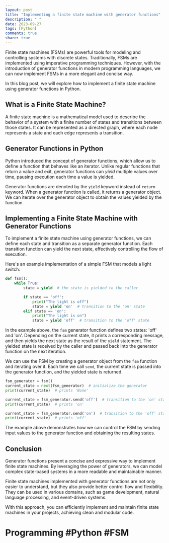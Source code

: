 ```yaml
---
layout: post
title: "Implementing a finite state machine with generator functions"
description: " "
date: 2023-09-27
tags: [Python]
comments: true
share: true
---
```


Finite state machines (FSMs) are powerful tools for modeling and controlling systems with discrete states. Traditionally, FSMs are implemented using imperative programming techniques. However, with the introduction of generator functions in modern programming languages, we can now implement FSMs in a more elegant and concise way.

In this blog post, we will explore how to implement a finite state machine using generator functions in Python.

## What is a Finite State Machine?

A finite state machine is a mathematical model used to describe the behavior of a system with a finite number of states and transitions between those states. It can be represented as a directed graph, where each node represents a state and each edge represents a transition.

## Generator Functions in Python

Python introduced the concept of generator functions, which allow us to define a function that behaves like an iterator. Unlike regular functions that return a value and exit, generator functions can *yield* multiple values over time, pausing execution each time a value is yielded.

Generator functions are denoted by the `yield` keyword instead of `return` keyword. When a generator function is called, it returns a generator object. We can iterate over the generator object to obtain the values yielded by the function.

## Implementing a Finite State Machine with Generator Functions

To implement a finite state machine using generator functions, we can define each state and transition as a separate generator function. Each transition function can yield the next state, effectively controlling the flow of execution.

Here's an example implementation of a simple FSM that models a light switch:

```python
def fsm():
    while True:
        state = yield  # the state is yielded to the caller

        if state == 'off':
            print("The light is off")
            state = yield 'on'  # transition to the 'on' state
        elif state == 'on':
            print("The light is on")
            state = yield 'off'  # transition to the 'off' state
```

In the example above, the `fsm` generator function defines two states: 'off' and 'on'. Depending on the current state, it prints a corresponding message, and then yields the next state as the result of the `yield` statement. The yielded state is received by the caller and passed back into the generator function on the next iteration.

We can use the FSM by creating a generator object from the `fsm` function and iterating over it. Each time we call `send`, the current state is passed into the generator function, and the yielded state is returned.

```python
fsm_generator = fsm()
current_state = next(fsm_generator)  # initialize the generator
print(current_state)  # prints 'None'

current_state = fsm_generator.send('off')  # transition to the 'on' state
print(current_state)  # prints 'on'

current_state = fsm_generator.send('on')  # transition to the 'off' state
print(current_state)  # prints 'off'
```

The example above demonstrates how we can control the FSM by sending input values to the generator function and obtaining the resulting states.

## Conclusion

Generator functions present a concise and expressive way to implement finite state machines. By leveraging the power of generators, we can model complex state-based systems in a more readable and maintainable manner.

Finite state machines implemented with generator functions are not only easier to understand, but they also provide better control flow and flexibility. They can be used in various domains, such as game development, natural language processing, and event-driven systems.

With this approach, you can efficiently implement and maintain finite state machines in your projects, achieving clean and modular code.

# Programming #Python #FSM